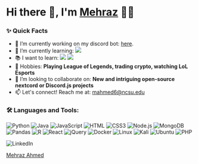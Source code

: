 # Hi there 👋, I'm [Mehraz](https://github.com/Jukelyn) 👨‍💻

### ✨ Quick Facts

- 🔭 I’m currently working on my discord bot: [here](https://github.com/Jukelyn/Jukes-Genshin-Discord-Bot).
- 🌱 I’m currently learning: <img src="https://img.shields.io/badge/python-3670A0?style=for-the-badge&logo=python&logoColor=ffdd54">
- 📚 I want to learn: <img src="https://img.shields.io/badge/react-%2320232a.svg?style=for-the-badge&logo=react&logoColor=%2361DAFB"> <img src="https://img.shields.io/badge/java-%23ED8B00.svg?style=for-the-badge&logo=java&logoColor=white">
- 🎾 Hobbies: **Playing League of Legends, trading crypto, watching LoL Esports**
- 🤔  I’m looking to collaborate on: **New and intriguing open-source nextcord or Discord.js projects**
- 📫 Let's connect! Reach me at: mahmed6@ncsu.edu


### 🛠️ Languages and Tools:
![Python](https://img.shields.io/badge/python-%2314354C.svg?style=for-the-badge&logo=python&logoColor=white)
![Java](https://img.shields.io/badge/Java-ED8B00?style=for-the-badge&logo=java&logoColor=white)
![JavaScript](https://img.shields.io/badge/JavaScript-F7DF1E?style=for-the-badge&logo=javascript&logoColor=white)
![HTML](https://img.shields.io/badge/HTML5-E34F26?style=for-the-badge&logo=html5&logoColor=white)
![CSS3](https://img.shields.io/badge/css3-%231572B6.svg?style=for-the-badge&logo=css3&logoColor=white)
![Node.js](https://img.shields.io/badge/Node.js-43853D?style=for-the-badge&logo=node.js&logoColor=white)
![MongoDB](https://img.shields.io/badge/MongoDB-%234ea94b.svg?style=for-the-badge&logo=mongodb&logoColor=white)
![Pandas](https://img.shields.io/badge/pandas-00ffff.svg?style=for-the-badge&logo=pandas&logoColor=white)
![R](https://img.shields.io/badge/r-%23276DC3.svg?style=for-the-badge&logo=r&logoColor=white)
![React](https://img.shields.io/badge/react-%2320232a.svg?style=for-the-badge&logo=react&logoColor=%2361DAFB)
![jQuery](https://img.shields.io/badge/jquery-%230769AD.svg?style=for-the-badge&logo=jquery&logoColor=white)
![Docker](https://img.shields.io/badge/docker-%230db7ed.svg?style=for-the-badge&logo=docker&logoColor=white)
![Linux](https://img.shields.io/badge/Linux-FCC624?style=for-the-badge&logo=linux&logoColor=black)
![Kali](https://img.shields.io/badge/Kali-268BEE?style=for-the-badge&logo=kalilinux&logoColor=white)
![Ubuntu](https://img.shields.io/badge/Ubuntu-E95420?style=for-the-badge&logo=ubuntu&logoColor=white)
![PHP](https://img.shields.io/badge/php-%23777BB4.svg?style=for-the-badge&logo=php&logoColor=white)


![LinkedIn](https://img.shields.io/badge/linkedin-%230077B5.svg?style=for-the-badge&logo=linkedin&logoColor=white)
<div class="badge-base LI-profile-badge" data-locale="en_US" data-size="large" data-theme="dark" data-type="HORIZONTAL" data-vanity="mehraz-ahmed-07b315182" data-version="v1"><a class="badge-base__link LI-simple-link" href="https://www.linkedin.com/in/mehraz-ahmed-07b315182?trk=profile-badge">Mehraz Ahmed</a></div>
             
